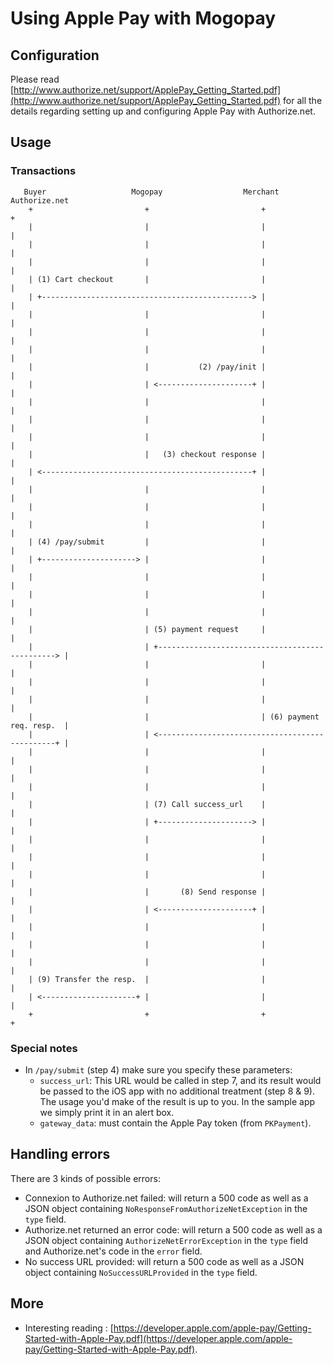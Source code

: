 # Using Apple Pay with Mogopay
## Configuration
Please read 
[http://www.authorize.net/support/ApplePay_Getting_Started.pdf](http://www.authorize.net/support/ApplePay_Getting_Started.pdf) for all the details regarding setting up and configuring Apple Pay with Authorize.net.

## Usage
### Transactions
```
   Buyer                   Mogopay                  Merchant                 Authorize.net
    +                         +                         +                         +            
    |                         |                         |                         |            
    |                         |                         |                         |            
    |                         |                         |                         |            
    | (1) Cart checkout       |                         |                         |            
    | +-----------------------------------------------> |                         |            
    |                         |                         |                         |            
    |                         |                         |                         |            
    |                         |                         |                         |            
    |                         |           (2) /pay/init |                         |            
    |                         | <---------------------+ |                         |            
    |                         |                         |                         |            
    |                         |                         |                         |            
    |                         |                         |                         |            
    |                         |   (3) checkout response |                         |            
    | <-----------------------------------------------+ |                         |            
    |                         |                         |                         |            
    |                         |                         |                         |            
    |                         |                         |                         |            
    | (4) /pay/submit         |                         |                         |            
    | +---------------------> |                         |                         |            
    |                         |                         |                         |            
    |                         |                         |                         |            
    |                         |                         |                         |            
    |                         | (5) payment request     |                         |            
    |                         | +-----------------------------------------------> |            
    |                         |                         |                         |            
    |                         |                         |                         |            
    |                         |                         |                         |            
    |                         |                         | (6) payment req. resp.  |            
    |                         | <-----------------------------------------------+ |            
    |                         |                         |                         |            
    |                         |                         |                         |            
    |                         |                         |                         |            
    |                         | (7) Call success_url    |                         |            
    |                         | +---------------------> |                         |            
    |                         |                         |                         |            
    |                         |                         |                         |            
    |                         |                         |                         |            
    |                         |       (8) Send response |                         |            
    |                         | <---------------------+ |                         |            
    |                         |                         |                         |            
    |                         |                         |                         |            
    |                         |                         |                         |            
    | (9) Transfer the resp.  |                         |                         |            
    | <---------------------+ |                         |                         |            
    +                         +                         +                         +            
```

### Special notes
* In `/pay/submit` (step 4) make sure you specify these parameters:
  * `success_url`: This URL would be called in step 7, and its result would be passed to the iOS app with no additional treatment (step 8 & 9).
The usage you'd make of the result is up to you. In the sample app we simply print it in an alert box.
  * `gateway_data`: must contain the Apple Pay token (from `PKPayment`).

## Handling errors
There are 3 kinds of possible errors:

* Connexion to Authorize.net failed: will return a 500 code as well as a JSON object containing `NoResponseFromAuthorizeNetException` in the `type` field.  
* Authorize.net returned an error code: will return a 500 code as well as a JSON object containing `AuthorizeNetErrorException` in the `type` field and Authorize.net's code in the `error` field.  
* No success URL provided:  will return a 500 code as well as a JSON object containing `NoSuccessURLProvided` in the `type` field.

## More
* Interesting reading : [https://developer.apple.com/apple-pay/Getting-Started-with-Apple-Pay.pdf](https://developer.apple.com/apple-pay/Getting-Started-with-Apple-Pay.pdf).